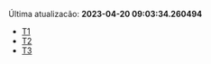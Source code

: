 Última atualizacão: **2023-04-20 09:03:34.260494**
- [T1](./t1.md)
- [T2](./t2.md)
- [T3](./t3.md)

